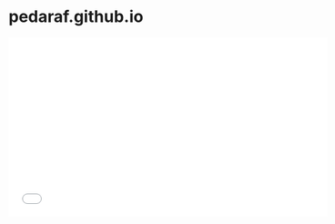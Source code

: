 # pedaraf.github.io

<iframe width="560" height="315" src="[https://github.com/pedaraf/pedaraf.github.io/blob/main/animation-720x1560.mp4](https://drive.google.com/file/d/1Bp6K5t1VtIuT7zRCkhOTGhcbbzsaePNg/view?usp=drive_link)" frameborder="0" allow="accelerometer; autoplay; clipboard-write; encrypted-media; gyroscope; picture-in-picture" allowfullscreen></iframe>


